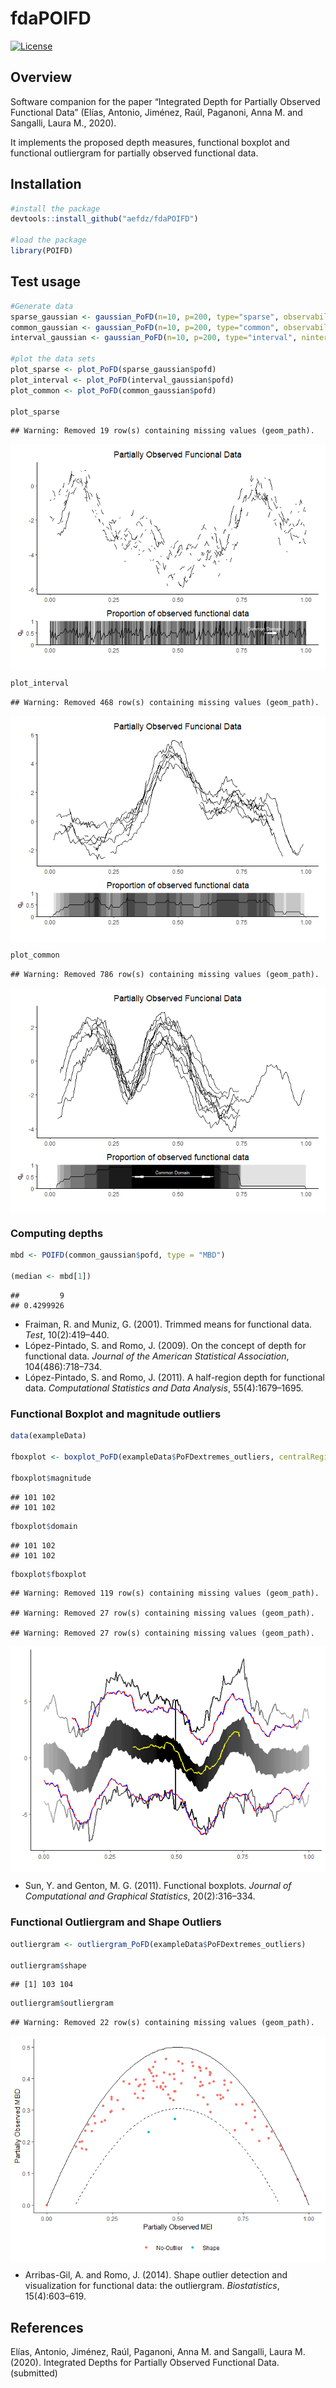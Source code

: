 # fdaPOIFD

<!-- badges: start -->

[![License](https://img.shields.io/badge/license-GPL%20v3-blue.svg)](https://www.gnu.org/licenses/gpl-3.0)
<!-- badges: end -->

## Overview

Software companion for the paper “Integrated Depth for Partially
Observed Functional Data” (Elías, Antonio, Jiménez, Raúl, Paganoni, Anna
M. and Sangalli, Laura M., 2020).

It implements the proposed depth measures, functional boxplot and
functional outliergram for partially observed functional data.

## Installation

``` r
#install the package
devtools::install_github("aefdz/fdaPOIFD")

#load the package
library(POIFD)
```

## Test usage

``` r
#Generate data
sparse_gaussian <- gaussian_PoFD(n=10, p=200, type="sparse", observability=0.5)
common_gaussian <- gaussian_PoFD(n=10, p=200, type="common", observability=0.5)
interval_gaussian <- gaussian_PoFD(n=10, p=200, type="interval", ninterval=3, observability=0.5)

#plot the data sets
plot_sparse <- plot_PoFD(sparse_gaussian$pofd)
plot_interval <- plot_PoFD(interval_gaussian$pofd)
plot_common <- plot_PoFD(common_gaussian$pofd)

plot_sparse 
```

    ## Warning: Removed 19 row(s) containing missing values (geom_path).

<img src="README_files/figure-gfm/unnamed-chunk-2-1.png" style="display: block; margin: auto;" />

``` r
plot_interval
```

    ## Warning: Removed 468 row(s) containing missing values (geom_path).

<img src="README_files/figure-gfm/unnamed-chunk-2-2.png" style="display: block; margin: auto;" />

``` r
plot_common
```

    ## Warning: Removed 786 row(s) containing missing values (geom_path).

<img src="README_files/figure-gfm/unnamed-chunk-2-3.png" style="display: block; margin: auto;" />

### Computing depths

``` r
mbd <- POIFD(common_gaussian$pofd, type = "MBD")

(median <- mbd[1])
```

    ##         9 
    ## 0.4299926

  - Fraiman, R. and Muniz, G. (2001). Trimmed means for functional data.
    *Test*, 10(2):419–440.
  - López-Pintado, S. and Romo, J. (2009). On the concept of depth for
    functional data. *Journal of the American Statistical Association*,
    104(486):718–734.
  - López-Pintado, S. and Romo, J. (2011). A half-region depth for
    functional data. *Computational Statistics and Data Analysis*,
    55(4):1679–1695.

### Functional Boxplot and magnitude outliers

``` r
data(exampleData)

fboxplot <- boxplot_PoFD(exampleData$PoFDextremes_outliers, centralRegion = 0.5, fmag = 1.5, fdom = 1)

fboxplot$magnitude
```

    ## 101 102 
    ## 101 102

``` r
fboxplot$domain
```

    ## 101 102 
    ## 101 102

``` r
fboxplot$fboxplot
```

    ## Warning: Removed 119 row(s) containing missing values (geom_path).

    ## Warning: Removed 27 row(s) containing missing values (geom_path).
    
    ## Warning: Removed 27 row(s) containing missing values (geom_path).

<img src="README_files/figure-gfm/unnamed-chunk-4-1.png" style="display: block; margin: auto;" />

  - Sun, Y. and Genton, M. G. (2011). Functional boxplots. *Journal of
    Computational and Graphical Statistics*, 20(2):316–334.

### Functional Outliergram and Shape Outliers

``` r
outliergram <- outliergram_PoFD(exampleData$PoFDextremes_outliers)

outliergram$shape
```

    ## [1] 103 104

``` r
outliergram$outliergram
```

    ## Warning: Removed 22 row(s) containing missing values (geom_path).

<img src="README_files/figure-gfm/unnamed-chunk-5-1.png" style="display: block; margin: auto;" />

  - Arribas-Gil, A. and Romo, J. (2014). Shape outlier detection and
    visualization for functional data: the outliergram. *Biostatistics*,
    15(4):603–619.

## References

Elías, Antonio, Jiménez, Raúl, Paganoni, Anna M. and Sangalli, Laura M.
(2020). Integrated Depths for Partially Observed Functional Data.
(submitted)
